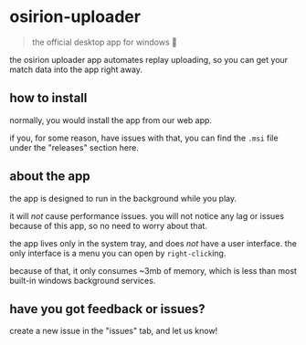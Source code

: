 # osirion-uploader
> the official desktop app for windows 💚

the osirion uploader app automates replay uploading, so you can get your match data into the app right away.


## how to install

normally, you would install the app from our web app.

if you, for some reason, have issues with that, you can find the `.msi` file under the "releases" section here.


## about the app

the app is designed to run in the background while you play.

it will *not* cause performance issues. you will not notice any lag or issues because of this app, so no need to worry about that.

the app lives only in the system tray, and does *not* have a user interface.
the only interface is a menu you can open by `right-click`ing.


because of that, it only consumes ~3mb of memory, which is less than most built-in windows background services.


## have you got feedback or issues?

create a new issue in the "issues" tab, and let us know!

